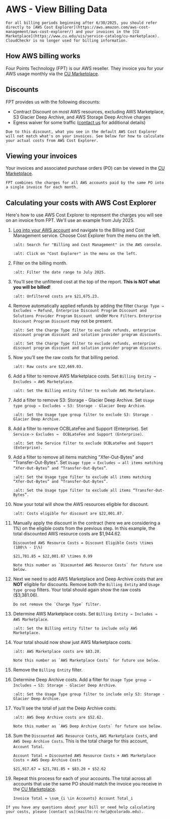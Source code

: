 # AWS - View Billing Data

```{note}
For all billing periods beginning after 6/30/2025, you should refer directly to [AWS Cost Explorer](https://aws.amazon.com/aws-cost-management/aws-cost-explorer/) and your invoices in the [CU Marketplace](https://www.cu.edu/uis/service-catalog/cu-marketplace). CloudCheckr is no longer used for billing information.
```

## How AWS billing works

Four Points Technology (FPT) is our AWS reseller. They invoice you for your AWS usage monthly via the [CU Marketplace](https://www.cu.edu/uis/service-catalog/cu-marketplace).

## Discounts

FPT provides us with the following discounts:

* Contract Discount on most AWS resources, excluding AWS Marketplace, S3 Glacier Deep Archive, and AWS Storage Deep Archive charges
* Egress waiver for some traffic ([contact us](mailto:rc-help@colorado.edu) for additional details)

```{important}
Due to this discount, what you see in the default AWS Cost Explorer will not match what's on your invoices. See below for how to calculate your actual costs from AWS Cost Explorer.
```

## Viewing your invoices

Your invoices and associated purchase orders (PO) can be viewed in the [CU Marketplace](https://www.cu.edu/uis/service-catalog/cu-marketplace).

```{note}
FPT combines the charges for all AWS accounts paid by the same PO into a single invoice for each month.
```

## Calculating your costs with AWS Cost Explorer

Here's how to use AWS Cost Explorer to represent the charges you will see on an invoice from FPT. We'll use an example from July 2025.

1. [Log into your AWS account](../getting-started/aws-console-access) and navigate to the Billing and Cost Management service. Choose Cost Explorer from the menu on the left.
   ```{image} images/billing-and-cost-management.png
   :alt: Search for "Billing and Cost Management" in the AWS console.
   ```
   ```{image} images/cost-explorer-menu.png
   :alt: Click on "Cost Explorer" in the menu on the left.
   ```

1. Filter on the billing month.
   ```{image} images/cost-explorer-billing-month.png
   :alt: Filter the date range to July 2025.
   ```

1. You’ll see the unfiltered cost at the top of the report. **This is NOT what you will be billed!**
   ```{image} images/cost-explorer-unfiltered.png
   :alt: Unfiltered costs are $21,675.23.
   ```

1. Remove automatically applied refunds by adding the filter `Charge Type → Excludes → Refund, Enterprise Discount Program Discount and Solutions Provider Program Discount ` under `More Filters`. `Enterprise Discount Program Discount` may not be present.
   ```{image} images/cost-explorer-exclude-refunds.png
   :alt: Set the Charge Type filter to exclude refunds, enterprise discount program discount and solution provider program discounts.
   ```
   ```{image} images/cost-explorer-exclude-solutionsprovider.png
   :alt: Set the Charge Type filter to exclude refunds, enterprise discount program discount and solution provider program discounts.
   ```

1. Now you’ll see the raw costs for that billing period.
   ```{image} images/cost-explorer-raw.png
   :alt: Raw costs are $22,669.03.
   ```

1. Add a filter to remove AWS Marketplace costs. Set `Billing Entity → Excludes → AWS Marketplace`.
   ```{image} images/cost-explorer-exclude-marketplace.png
   :alt: Set the Billing entity filter to exclude AWS Marketplace.
   ```

1. Add a filter to remove S3: Storage - Glacier Deep Archive. Set `Usage type group → Excludes → S3: Storage - Glacier Deep Archive`.
   ```{image} images/cost-explorer-exclude-deeparchive.png
   :alt: Set the Usage type group filter to exclude S3: Storage - Glacier Deep Archive.
   ```
1. Add a filter to remove OCBLateFee and Support (Enterprise). Set `Service-> Excludes →  OCBLateFee and Support (Enterprise)`.
   ```{image} images/cost-explorer-exclude-ocblatefee.png
   :alt: Set the Service filter to exclude OCBLateFee and Support (Enterprise).
   ```

1. Add a filter to remove all items matching "Xfer-Out-Bytes" and "Transfer-Out-Bytes". Set `Usage type → Excludes → all items matching “Xfer-Out-Bytes” and “Transfer-Out-Bytes”`.
   ```{image} images/cost-explorer-exclude-xferoutbytes.png
   :alt: Set the Usage type filter to exclude all items matching “Xfer-Out-Bytes” and “Transfer-Out-Bytes”.
   ```
   ```{image} images/cost-explorer-exclude-transferoutbytes.png
   :alt: Set the Usage type filter to exclude all items “Transfer-Out-Bytes”.
   ```

1. Now your total will show the AWS resources eligible for discount.
   ```{image} images/cost-explorer-discount-eligible.png
   :alt: Costs eligible for discount are $22,001.87.
   ```

1. Manually apply the discount in the contract (here we are considering a 1%) on the eligible costs from the previous step. In this example, the total discounted AWS resource costs are $1,944.62.
   ```{math}
   Discounted AWS Resource Costs = Discount Eligible Costs \times (100\% - 1\%)
   ```
   ```{math}
   $21,781.85 = $22,001.87 \times 0.99
   ```
   ```{note}
   Note this number as `Discounted AWS Resource Costs` for future use below.
   ```

1. Next we need to add AWS Marketplace and Deep Archive costs that are **NOT** eligible for discounts. Remove both the `Billing Entity` and `Usage type group` filters. Your total should again show the raw costs ($3,381.06).
   ```{important}
   Do not remove the `Charge Type` filter.
   ```

1. Determine AWS Marketplace costs. Set `Billing Entity → Includes → AWS Marketplace`.
   ```{image} images/cost-explorer-include-marketplace.png
   :alt: Set the Billing entity filter to include only AWS Marketplace.
   ```

1. Your total should now show just AWS Marketplace costs.
   ```{image} images/cost-explorer-marketplace.png
   :alt: AWS Marketplace costs are $83.20.
   ```
   ```{note}
   Note this number as `AWS Marketplace Costs` for future use below.
   ```

1. Remove the `Billing Entity` filter.

1. Determine Deep Archive costs. Add a filter for `Usage Type group → Includes → S3: Storage - Glacier Deep Archive`.
   ```{image} images/cost-explorer-include-deeparchive.png
   :alt: Set the Usage Type group filter to include only S3: Storage - Glacier Deep Archive.
   ```

1. You’ll see the total of just the Deep Archive costs.
   ```{image} images/cost-explorer-deeparchive.png
   :alt: AWS Deep Archive costs are $52.62.
   ```
   ```{note}
   Note this number as `AWS Deep Archive Costs` for future use below.
   ```

1. Sum the `Discounted AWS Resource Costs`, `AWS Marketplace Costs`, and `AWS Deep Archive Costs`. This is the total charge for this account, `Account Total`.
   ```{math}
   Account Total = Discounted AWS Resource Costs + AWS Marketplace Costs + AWS Deep Archive Costs
   ```
   ```{math}
   $21,917.67 = $21,781.85 + $83.20 + $52.62
   ```

1. Repeat this process for each of your accounts. The total across all accounts that use the same PO should match the invoice you receive in the [CU Marketplace](https://www.cu.edu/uis/service-catalog/cu-marketplace).
   ```{math}
   Invoice Total = \sum_{i \in Accounts} Account Total_i
   ```

```{note}
If you have any questions about your bill or need help calculating your costs, please [contact us](mailto:rc-help@colorado.edu).
```
